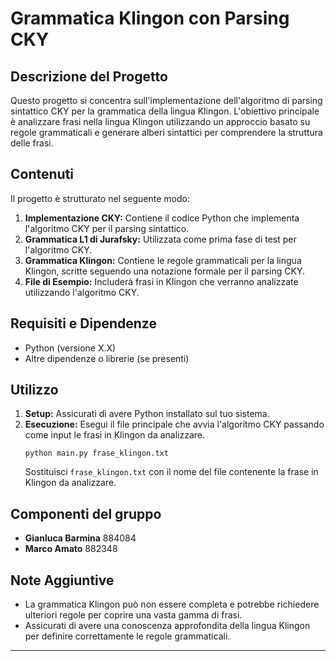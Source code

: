 # Grammatica Klingon con Parsing CKY

## Descrizione del Progetto
Questo progetto si concentra sull'implementazione dell'algoritmo di parsing sintattico CKY per la grammatica della lingua Klingon. L'obiettivo principale è analizzare frasi nella lingua Klingon utilizzando un approccio basato su regole grammaticali e generare alberi sintattici per comprendere la struttura delle frasi.

## Contenuti
Il progetto è strutturato nel seguente modo:

1. **Implementazione CKY:** Contiene il codice Python che implementa l'algoritmo CKY per il parsing sintattico.
2. **Grammatica L1 di Jurafsky:** Utilizzata come prima fase di test per l'algoritmo CKY.
3. **Grammatica Klingon:** Contiene le regole grammaticali per la lingua Klingon, scritte seguendo una notazione formale per il parsing CKY.
4. **File di Esempio:** Includerà frasi in Klingon che verranno analizzate utilizzando l'algoritmo CKY.

## Requisiti e Dipendenze
- Python (versione X.X)
- Altre dipendenze o librerie (se presenti)

## Utilizzo
1. **Setup:** Assicurati di avere Python installato sul tuo sistema.
2. **Esecuzione:** Esegui il file principale che avvia l'algoritmo CKY passando come input le frasi in Klingon da analizzare.
   ```
   python main.py frase_klingon.txt
   ```
   Sostituisci `frase_klingon.txt` con il nome del file contenente la frase in Klingon da analizzare.

## Componenti del gruppo
- **Gianluca Barmina** 884084
- **Marco Amato** 882348

## Note Aggiuntive
- La grammatica Klingon può non essere completa e potrebbe richiedere ulteriori regole per coprire una vasta gamma di frasi.
- Assicurati di avere una conoscenza approfondita della lingua Klingon per definire correttamente le regole grammaticali.

---
